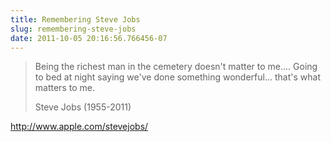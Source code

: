 ```yaml
---
title: Remembering Steve Jobs
slug: remembering-steve-jobs
date: 2011-10-05 20:16:56.766456-07
---
```


> Being the richest man in the cemetery doesn't matter to me.... Going to bed at night saying we've done something wonderful... that's what matters to me.
> <footer>Steve Jobs (1955-2011)</footer>

<http://www.apple.com/stevejobs/>

